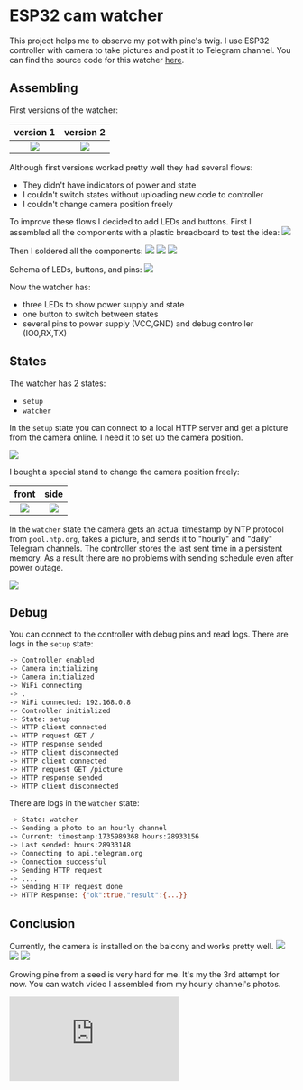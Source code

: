# ESP32 cam watcher

This project helps me to observe my pot with pine's twig. I use ESP32 controller with camera to take pictures and post it to Telegram channel.
You can find the source code for this watcher [here](https://github.com/mrsuh/esp32-cam-watcher).

## Assembling

First versions of the watcher:

version 1 | version 2
:---:|:---:
![](./images/IMG_4481.webp) | ![](./images/IMG_5067.webp)

Although first versions worked pretty well they had several flows:
* They didn't have indicators of power and state
* I couldn't switch states without uploading new code to controller
* I couldn't change camera position freely

To improve these flows I decided to add LEDs and buttons. 
First I assembled all the components with a plastic breadboard to test the idea:
![](./images/IMG_5342.webp)

Then I soldered all the components:
![](./images/IMG_5802.webp)
![](./images/IMG_5819.webp)
![](./images/IMG_5822.webp)

Schema of LEDs, buttons, and pins:
![](./images/pins.svg)

Now the watcher has:
* three LEDs to show power supply and state
* one button to switch between states
* several pins to power supply (VCC,GND) and debug controller (IO0,RX,TX)

## States

The watcher has 2 states:
* `setup`
* `watcher`

In the `setup` state you can connect to a local HTTP server and get a picture from the camera online. I need it to set up the camera position.

![](./images/screenshot.webp)

I bought a special stand to change the camera position freely:

front | side
:---:|:---:
![](./images/IMG_5828.webp) | ![](./images/IMG_5829.webp)

In the `watcher` state the camera gets an actual timestamp by NTP protocol from `pool.ntp.org`, takes a picture, and sends it to "hourly" and "daily" Telegram channels.
The controller stores the last sent time in a persistent memory. As a result there are no problems with sending schedule even after power outage.

![](./images/screenshot-2.webp)

## Debug

You can connect to the controller with debug pins and read logs. There are logs in the `setup` state:
```bash
-> Controller enabled
-> Camera initializing
-> Camera initialized
-> WiFi connecting
-> .
-> WiFi connected: 192.168.0.8
-> Controller initialized
-> State: setup 
-> HTTP client connected
-> HTTP request GET /
-> HTTP response sended
-> HTTP client disconnected
-> HTTP client connected
-> HTTP request GET /picture
-> HTTP response sended
-> HTTP client disconnected
```

There are logs in the `watcher` state:
```bash
-> State: watcher
-> Sending a photo to an hourly channel
-> Current: timestamp:1735989368 hours:28933156
-> Last sended: hours:28933148
-> Connecting to api.telegram.org
-> Connection successful
-> Sending HTTP request
-> ....
-> Sending HTTP request done
-> HTTP Response: {"ok":true,"result":{...}}
```

## Conclusion

Currently, the camera is installed on the balcony and works pretty well.
![](./images/IMG_5843.webp)
![](./images/IMG_5844.webp)
![](./images/IMG_5845.webp)

Growing pine from a seed is very hard for me. It's my the 3rd attempt for now. You can watch video I assembled from my hourly channel's photos.

<iframe class="rounded" src="https://www.youtube.com/embed/7hh2q1jP7Ew" title="YouTube video player" frameborder="0" allow="accelerometer; autoplay; clipboard-write; encrypted-media; gyroscope; picture-in-picture; web-share" referrerpolicy="strict-origin-when-cross-origin" allowfullscreen></iframe>
